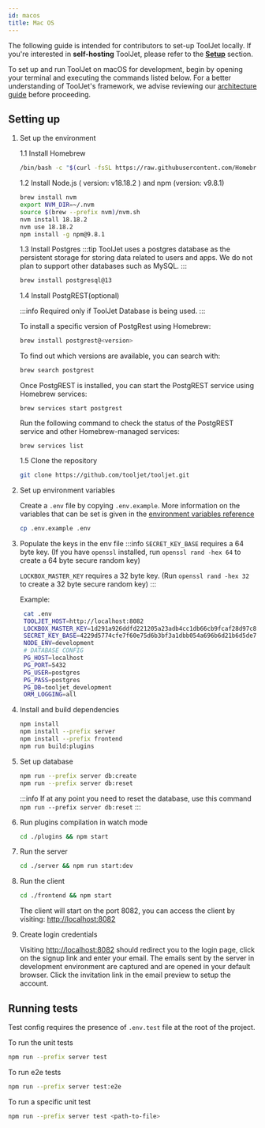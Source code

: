 ```yaml
---
id: macos 
title: Mac OS
---
```


The following guide is intended for contributors to set-up ToolJet locally. If you're interested in **self-hosting** ToolJet, please refer to the **[Setup](/docs/setup/)** section.


To set up and run ToolJet on macOS for development, begin by opening your terminal and executing the commands listed below. For a better understanding of ToolJet's framework, we advise reviewing our [architecture guide](/docs/contributing-guide/setup/architecture) before proceeding.

## Setting up

1. Set up the environment

    1.1 Install Homebrew
    ```bash
    /bin/bash -c "$(curl -fsSL https://raw.githubusercontent.com/Homebrew/install/master/install.sh)"
    ```

    1.2 Install Node.js ( version: v18.18.2 ) and npm (version: v9.8.1)
    ```bash
    brew install nvm
    export NVM_DIR=~/.nvm
    source $(brew --prefix nvm)/nvm.sh
    nvm install 18.18.2
    nvm use 18.18.2
    npm install -g npm@9.8.1
    ```

    1.3 Install Postgres
    :::tip
    ToolJet uses a postgres database as the persistent storage for storing data related to users and apps. We do not plan to support other databases such as MySQL.
    :::

    ```bash
    brew install postgresql@13
    ```
    
    1.4 Install PostgREST(optional)

    :::info 
    Required only if ToolJet Database is being used. 
    :::

    To install a specific version of PostgRest using Homebrew:

    ```bash
    brew install postgrest@<version>
    ```
    To find out which versions are available, you can search with:

    ```bash
    brew search postgrest
    ```

    Once PostgREST is installed, you can start the PostgREST service using Homebrew services:

    ```
    brew services start postgrest
    ```

    Run the following command to check the status of the PostgREST service and other Homebrew-managed services:

    ```
    brew services list
    ```

    1.5 Clone the repository
    ```bash
    git clone https://github.com/tooljet/tooljet.git
    ```

3. Set up environment variables

    Create a `.env` file by copying `.env.example`. More information on the variables that can be set is given in the [environment variables reference](/docs/setup/env-vars)
    ```bash
    cp .env.example .env
    ```

4. Populate the keys in the env file
   :::info
   `SECRET_KEY_BASE` requires a 64 byte key. (If you have `openssl` installed, run `openssl rand -hex 64` to create a 64 byte secure   random key)

   `LOCKBOX_MASTER_KEY` requires a 32 byte key. (Run `openssl rand -hex 32` to create a 32 byte secure random key)
   :::

   Example:
   ```bash
    cat .env
    TOOLJET_HOST=http://localhost:8082
    LOCKBOX_MASTER_KEY=1d291a926ddfd221205a23adb4cc1db66cb9fcaf28d97c8c1950e3538e3b9281
    SECRET_KEY_BASE=4229d5774cfe7f60e75d6b3bf3a1dbb054a696b6d21b6d5de7b73291899797a222265e12c0a8e8d844f83ebacdf9a67ec42584edf1c2b23e1e7813f8a3339041
    NODE_ENV=development
    # DATABASE CONFIG
    PG_HOST=localhost
    PG_PORT=5432
    PG_USER=postgres
    PG_PASS=postgres
    PG_DB=tooljet_development
    ORM_LOGGING=all
   ```

5. Install and build dependencies
    ```bash
    npm install
    npm install --prefix server
    npm install --prefix frontend
    npm run build:plugins
    ```

6. Set up database
    ```bash
    npm run --prefix server db:create
    npm run --prefix server db:reset
    ```
    :::info
    If at any point you need to reset the database, use this command `npm run --prefix server db:reset`
    :::

7. Run plugins compilation in watch mode
    ```bash
    cd ./plugins && npm start
    ```

8. Run the server
    ```bash
    cd ./server && npm run start:dev
    ```

9. Run the client
    ```bash
    cd ./frontend && npm start
    ```

    The client will start on the port 8082, you can access the client by visiting:  [http://localhost:8082](http://localhost:8082)

10. Create login credentials

    Visiting [http://localhost:8082](http://localhost:8082) should redirect you to the login page, click on the signup link and enter your email. The emails sent by the server in development environment are captured and are opened in your default browser. Click the invitation link in the email preview to setup the account.

## Running tests

Test config requires the presence of `.env.test` file at the root of the project.

To run the unit tests
```bash
npm run --prefix server test
```

To run e2e tests
```bash
npm run --prefix server test:e2e
```

To run a specific unit test
```bash
npm run --prefix server test <path-to-file>
```
